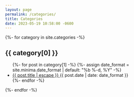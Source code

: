 ```yaml
---
layout: page
permalink: /categories/
title: Categories
date: 2023-05-19 10:58:00 -0600
---
```

<div class="home">
{%- for category in site.categories -%}
  <h2>{{ category[0] }}</h2>
  <ul class="category-post-list">
    {%- for post in category[1] -%}
      {%- assign date_format = site.minima.date_format | default: "%b %-d, %Y" -%}
      <li>
        <a href="{{ post.url | relative_url }}">
          {{ post.title | escape }}
        </a>
        <span class="category-post-meta">
          {{ post.date | date: date_format }}
        </span>
      </li>
    {%- endfor -%}
  </ul>
{%- endfor -%}
</div>